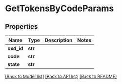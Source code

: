 # GetTokensByCodeParams

## Properties
Name | Type | Description | Notes
------------ | ------------- | ------------- | -------------
**oxd_id** | **str** |  | 
**code** | **str** |  | 
**state** | **str** |  | 

[[Back to Model list]](../README.md#documentation-for-models) [[Back to API list]](../README.md#documentation-for-api-endpoints) [[Back to README]](../README.md)

